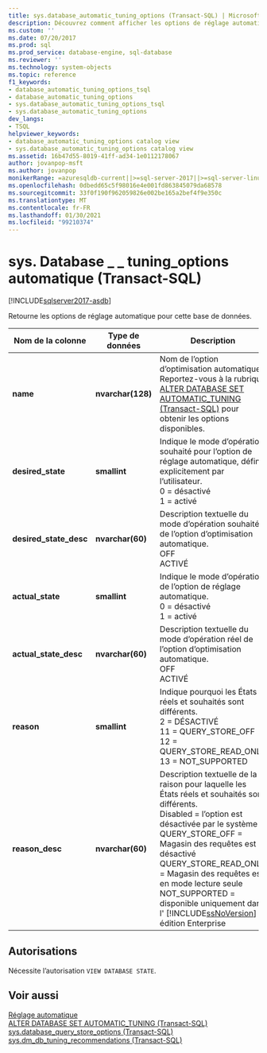 ```yaml
---
title: sys.database_automatic_tuning_options (Transact-SQL) | Microsoft Docs
description: Découvrez comment afficher les options de réglage automatique sur un SQL Database. Consultez autorisations requises et afficher les ressources disponibles supplémentaires.
ms.custom: ''
ms.date: 07/20/2017
ms.prod: sql
ms.prod_service: database-engine, sql-database
ms.reviewer: ''
ms.technology: system-objects
ms.topic: reference
f1_keywords:
- database_automatic_tuning_options_tsql
- database_automatic_tuning_options
- sys.database_automatic_tuning_options_tsql
- sys.database_automatic_tuning_options
dev_langs:
- TSQL
helpviewer_keywords:
- database_automatic_tuning_options catalog view
- sys.database_automatic_tuning_options catalog view
ms.assetid: 16b47d55-8019-41ff-ad34-1e0112178067
author: jovanpop-msft
ms.author: jovanpop
monikerRange: =azuresqldb-current||>=sql-server-2017||>=sql-server-linux-2017||=azuresqldb-mi-current
ms.openlocfilehash: 0dbedd65c5f98016e4e001fd863845079da68578
ms.sourcegitcommit: 33f0f190f962059826e002be165a2bef4f9e350c
ms.translationtype: MT
ms.contentlocale: fr-FR
ms.lasthandoff: 01/30/2021
ms.locfileid: "99210374"
---
```

# <a name="sysdatabase_automatic_tuning_options-transact-sql"></a>sys. Database \_ \_ tuning_options automatique (Transact-SQL)
[!INCLUDE[sqlserver2017-asdb](../../includes/applies-to-version/sqlserver2017-asdb.md)]

  Retourne les options de réglage automatique pour cette base de données.  

|Nom de la colonne|Type de données|Description|  
|-----------------|---------------|-----------------|  
|**name**|**nvarchar(128)**|Nom de l’option d’optimisation automatique. Reportez-vous à la rubrique [ALTER DATABASE SET AUTOMATIC_TUNING &#40;Transact-SQL&#41;](../../t-sql/statements/alter-database-transact-sql-set-options.md) pour obtenir les options disponibles.|  
|**desired_state**|**smallint**|Indique le mode d’opération souhaité pour l’option de réglage automatique, défini explicitement par l’utilisateur.<br />0 = désactivé<br />1 = activé|  
|**desired_state_desc**|**nvarchar(60)**|Description textuelle du mode d’opération souhaité de l’option d’optimisation automatique.<br />OFF<br />ACTIVÉ|  
|**actual_state**|**smallint**|Indique le mode d’opération de l’option de réglage automatique.<br />0 = désactivé<br />1 = activé|  
|**actual_state_desc**|**nvarchar(60)**|Description textuelle du mode d’opération réel de l’option d’optimisation automatique.<br />OFF<br />ACTIVÉ|  
|**reason**|**smallint**|Indique pourquoi les États réels et souhaités sont différents.<br />2 = DÉSACTIVÉ<br />11 = QUERY_STORE_OFF<br />12 = QUERY_STORE_READ_ONLY<br />13 = NOT_SUPPORTED|   
|**reason_desc**|**nvarchar(60)**|Description textuelle de la raison pour laquelle les États réels et souhaités sont différents.<br />Disabled = l’option est désactivée par le système<br />QUERY_STORE_OFF = Magasin des requêtes est désactivé<br />QUERY_STORE_READ_ONLY = Magasin des requêtes est en mode lecture seule<br />NOT_SUPPORTED = disponible uniquement dans l' [!INCLUDE[ssNoVersion](../../includes/ssnoversion-md.md)] édition Enterprise| 
  
## <a name="permissions"></a>Autorisations  
 Nécessite l’autorisation `VIEW DATABASE STATE`.  
  
## <a name="see-also"></a>Voir aussi  
 [Réglage automatique](../../relational-databases/automatic-tuning/automatic-tuning.md)   
 [ALTER DATABASE SET AUTOMATIC_TUNING &#40;Transact-SQL&#41;](../../t-sql/statements/alter-database-transact-sql-set-options.md)   
 [sys.database_query_store_options &#40;Transact-SQL&#41;](../../relational-databases/system-catalog-views/sys-database-query-store-options-transact-sql.md)   
 [sys.dm_db_tuning_recommendations &#40;Transact-SQL&#41;](../../relational-databases/system-dynamic-management-views/sys-dm-db-tuning-recommendations-transact-sql.md)   
 
